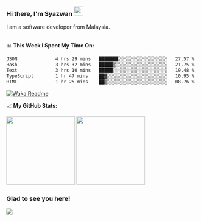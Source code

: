 ### Hi there, I'm Syazwan <img src="https://media.giphy.com/media/hvRJCLFzcasrR4ia7z/giphy.gif" width="25px">
I am a software developer from Malaysia.
<br/><br/>

📊 **This Week I Spent My Time On:**
<!--START_SECTION:waka-->

```txt
JSON              4 hrs 29 mins   ███████░░░░░░░░░░░░░░░░░░   27.57 %
Bash              3 hrs 32 mins   █████▒░░░░░░░░░░░░░░░░░░░   21.75 %
Text              3 hrs 10 mins   █████░░░░░░░░░░░░░░░░░░░░   19.48 %
TypeScript        1 hr 47 mins    ██▓░░░░░░░░░░░░░░░░░░░░░░   10.95 %
HTML              1 hr 25 mins    ██▒░░░░░░░░░░░░░░░░░░░░░░   08.76 %
```

<!--END_SECTION:waka-->
[![Waka Readme](https://github.com/syazwanz/syazwanz/actions/workflows/wakatime.yml/badge.svg)](https://github.com/syazwanz/syazwanz/actions/workflows/wakatime.yml)

📈 **My GitHub Stats:**

<p>
  <img height="180em" src="https://github-readme-stats.vercel.app/api?username=syazwanz&show_icons=true&hide_border=false&&count_private=true&include_all_commits=true" />
  <img height="180em" src="https://github-readme-stats.vercel.app/api/top-langs/?username=syazwanz&exclude_repo=KNN-Image-Classification&show_icons=true&hide_border=false&layout=compact&langs_count=8"/>
</p>

### Glad to see you here!
![](https://visitor-badge.glitch.me/badge?page_id=syazwanz.syazwanz)
